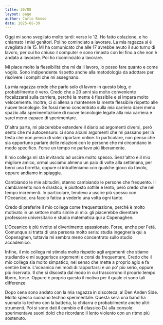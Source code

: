 ```yaml
---
title: 30/08
layout: page
author: Carlo Rosso
date: 2025-08-30
---
```


Oggi mi sono svegliato molto tardi: verso le 12.
Ho fatto colazione, e ho chiamato i miei genitori.
Poi ho cominciato a lavorare. La mia ragazza si è svegliata alle 15.
Mi ha comunicato che alle 17 avrebbe avuto il suo turno di lavoro, per cui ho
chiuso il computer e sono rimasto con lei fino a che non è andata a lavorare.
Poi ho ricominciato a lavorare.  

Mi piace molto la flessibilità che mi da il lavoro, lo posso fare quanto e come
voglio. Sono indipendente rispetto anche alla metodologia da adottare per
risolvere i compiti che mi assegnano.

La mia ragazza crede che parlo solo di lavoro in questo blog, e probabilmente è
vero. Credo che a 20 anni sia molto conveniente focalizzarsi sulla carriera, 
perché la mente è flessibile e si impara molto velocemente. Inoltre, ci si
allena a mantenere la mente flessibile rispetto alle nuove tecnologie. Se fossi
meno concentrato sulla mia carriera darei meno spazio alla sperimentazione di
nuove tecnologie legate alla mia carriera e sarei meno capace di sperimentare.

D'altra parte, mi piacerebbe estendere il diario ad argomenti diversi, però
sento che mi autocensuro: ci sono alcuni argomenti che mi passano per la testa
che non penso di voler riportare online. In particolare, non penso che sia
opportuno parlare delle relazioni con le persone che mi circondano in modo
specifico. Forse un tempo ne parlavo più liberamente.

Il mio collega mi sta invitando ad uscire molto spesso. Senz'altro è il mio
migliore amico, ormai usciamo almeno un paio di volte alla settimana, per berci
una birretta, oppure ci intratteniamo con qualche gioco da tavolo, oppure
andiamo in spiaggia. 

Cambiando le mie abitudini, stanno cambiando le persone che frequento. Il
cambiamento non è drastico, è piuttosto sottile e lento, però credo che nel
tempo incrementi. In particolare, tendevo a uscire più spesso con l'Oceanico,
ora faccio fatica a vederlo una volta ogni tanto.

Credo di preferire il mio collega come frequentazione, perché è molto motivato
in un settore molto simile al mio: gli piacerebbe diventare professore
universitario e studia matematica qui a Copenaghen.

L'Oceanico è più rivolto al divertimento spassionato. Forse, anche per l'età.
Comunque si tratta di una persona molto seria: studia ingegneria qui a
Copenaghen, tuttavia mi sembra meno concentrato sullo studio accademico.

Infine, il mio collega mi stimola molto rispetto agli argomenti che stiamo
studiando e mi suggerisce argomenti e corsi da frequentare.
Credo che il mio collega sia molto simpatico, nel senso che mette a proprio agio 
e fa sentire bene. L'oceanico nei modi di rapportarsi è un
po' più serio, oppure più riservato. Il che si discosta dal modo in cui 
trascorrono il proprio tempo libero, forse. Oppure è proprio questo il motivo
per il quale ci sono tali differenze.

Dopo cena sono andato con la mia ragazza in discoteca, al Den Anden Side. Molto
spesso suonano techno sperimentale. Questa sera una band ha suonato la
techno con la batteria, la chitarra e probabilmente anche altri strumenti. 
Poi si sono dati il cambio e il classico DJ alla console sperimentava suoni 
dolci che ricordano il lento violento con un ritmo più sostenuto.

